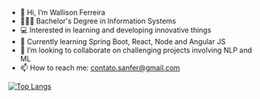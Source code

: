 - 👋 Hi, I’m Wallison Ferreira
- 👨🏾‍🎓 Bachelor's Degree in Information Systems
- 💻 Interested in learning and developing innovative things
- 🌱 Currently learning Spring Boot, React, Node and Angular JS
- 💞️ I’m looking to collaborate on challenging projects involving NLP and ML
- 📫 How to reach me: contato.sanfer@gmail.com

[![Top Langs](https://github-readme-stats.vercel.app/api/top-langs/?username=wallisonferreira&layout=donut-vertical)](https://github.com/wallisonferreira/wallisonferreira)
